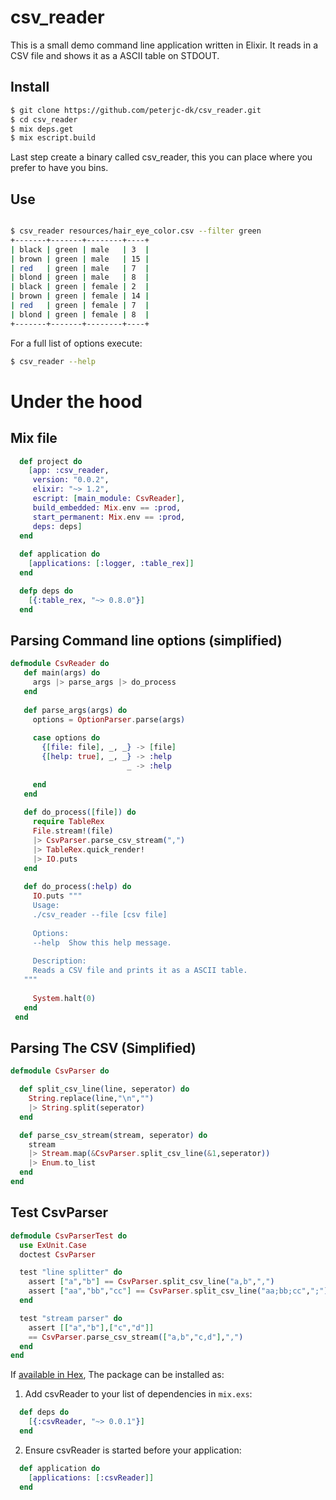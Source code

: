 # csv_reader
This is a small demo command line application written in Elixir. It reads in a CSV file and shows it as a ASCII table on STDOUT.
 

## Install
```sh
$ git clone https://github.com/peterjc-dk/csv_reader.git
$ cd csv_reader
$ mix deps.get 
$ mix escript.build
```
Last step create a binary called csv_reader, this you can place where you prefer to have you bins.  
## Use 
```sh

$ csv_reader resources/hair_eye_color.csv --filter green
+-------+-------+--------+----+
| black | green | male   | 3  |
| brown | green | male   | 15 |
| red   | green | male   | 7  |
| blond | green | male   | 8  |
| black | green | female | 2  |
| brown | green | female | 14 |
| red   | green | female | 7  |
| blond | green | female | 8  |
+-------+-------+--------+----+
```
For a full list of options execute: 
```sh
$ csv_reader --help

```
# Under the hood

## Mix file 

```elixir
  def project do
    [app: :csv_reader,
     version: "0.0.2",
     elixir: "~> 1.2",
     escript: [main_module: CsvReader],
     build_embedded: Mix.env == :prod,
     start_permanent: Mix.env == :prod,
     deps: deps]
  end
  
  def application do
    [applications: [:logger, :table_rex]]
  end

  defp deps do
    [{:table_rex, "~> 0.8.0"}]
  end
```
## Parsing Command line options (simplified)
```elixir
defmodule CsvReader do
   def main(args) do
     args |> parse_args |> do_process
   end
 
   def parse_args(args) do
     options = OptionParser.parse(args)
 
     case options do
       {[file: file], _, _} -> [file]
       {[help: true], _, _} -> :help
                          _ -> :help
 
     end
   end
 
   def do_process([file]) do
     require TableRex
     File.stream!(file)
     |> CsvParser.parse_csv_stream(",")
     |> TableRex.quick_render!
     |> IO.puts
   end
 
   def do_process(:help) do
     IO.puts """
     Usage:
     ./csv_reader --file [csv file]
 
     Options:
     --help  Show this help message.
 
     Description:
     Reads a CSV file and prints it as a ASCII table.
   """
 
     System.halt(0)
   end
 end  
```  
## Parsing The CSV  (Simplified)
```elixir
defmodule CsvParser do

  def split_csv_line(line, seperator) do
    String.replace(line,"\n","")
    |> String.split(seperator)
  end

  def parse_csv_stream(stream, seperator) do
    stream
    |> Stream.map(&CsvParser.split_csv_line(&1,seperator))
    |> Enum.to_list
  end
end
```
## Test CsvParser
```elixir
defmodule CsvParserTest do
  use ExUnit.Case
  doctest CsvParser

  test "line splitter" do
    assert ["a","b"] == CsvParser.split_csv_line("a,b",",")
    assert ["aa","bb","cc"] == CsvParser.split_csv_line("aa;bb;cc",";")
  end

  test "stream parser" do
    assert [["a","b"],["c","d"]]
    == CsvParser.parse_csv_stream(["a,b","c,d"],",")
  end
end
```  

If [available in Hex](https://hex.pm/docs/publish), The package can be installed as:

  1. Add csvReader to your list of dependencies in `mix.exs`:
```Elixir
  def deps do
    [{:csvReader, "~> 0.0.1"}]
  end
```
  2. Ensure csvReader is started before your application:
```elixir
  def application do
    [applications: [:csvReader]]
  end
```
